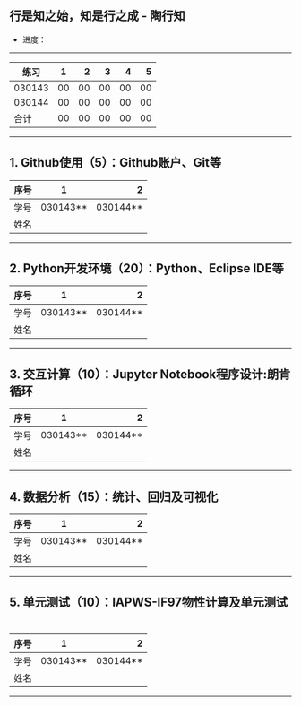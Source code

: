 
##  行是知之始，知是行之成  - 陶行知 

* 进度：

-----
|   练习    |     1    |    2    |  3     |   4     |   5    |
| ---------|:------:| ------:|------:|------:|------:|
| 030143 |   00   |  00    |   00   |  00   | 00   |
| 030144 |   00   |  00    |   00   |  00   | 00   |
|  合计    |   00   |  00    |  00    |  00   | 00   |
---------


**1. Github使用**（5）：Github账户、Git等
-----
| 序号  |1          |    2 |
| ------|:--------:| -----------:|
| 学号  | 030143**  |  030144**   |
| 姓名  |           |             |
---------

**2. Python开发环境**（20）：Python、Eclipse IDE等
-----
| 序号  |1          |    2 |
| ------|:--------:| -----------:|
| 学号  | 030143**  |  030144**   |
| 姓名  |           |             |
---------

**3. 交互计算**（10）：Jupyter Notebook程序设计:朗肯循环 
-----
| 序号  |1          |    2 |
| ------|:--------:| -----------:|
| 学号  | 030143**  |  030144**   |
| 姓名  |           |             |
---------

**4. 数据分析**（15）：统计、回归及可视化
-----
| 序号  |1          |    2 |
| ------|:--------:| -----------:|
| 学号  | 030143**  |  030144**   |
| 姓名  |           |             |
---------

**5. 单元测试**（10）：IAPWS-IF97物性计算及单元测试  
-----
| 序号  |1          |    2 |
| ------|:--------:| -----------:|
| 学号  | 030143**  |  030144**   |
| 姓名  |           |             |
---------